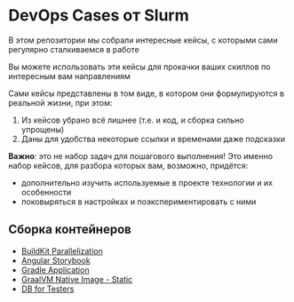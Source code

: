 # DevOps Cases от Slurm

В этом репозитории мы собрали интересные кейсы, с которыми сами регулярно сталкиваемся в работе

Вы можете использовать эти кейсы для прокачки ваших скиллов по интересным вам направлениям

Сами кейсы представлены в том виде, в котором они формулируются в реальной жизни, при этом:
1. Из кейсов убрано всё лишнее (т.е. и код, и сборка сильно упрощены)
2. Даны для удобства некоторые ссылки и временами даже подсказки

**Важно**: это не набор задач для пошагового выполнения! Это именно набор кейсов, для разбора которых вам, возможно, придётся:
- дополнительно изучить используемые в проекте технологии и их особенности
- поковыряться в настройках и поэкспериментировать с ними

## Сборка контейнеров

* [BuildKit Parallelization](buildkit-parallelization/)
* [Angular Storybook](angular-storybook/)
* [Gradle Application](gradle-application/)
* [GraalVM Native Image - Static](graalvm-native-image-static/)
* [DB for Testers](db-for-testers/)
